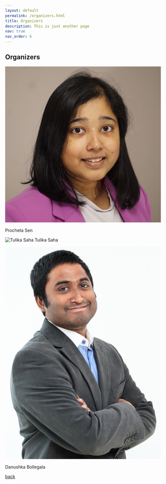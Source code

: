 ```yaml
---
layout: default
permalink: /organizers.html
title: Organizers
description: This is just another page
nav: true
nav_order: 6
---
```



## Organizers

![Procheta Sen](ps.jpg)  

Procheta Sen

![Tulika Saha](ts.jpg)
Tulika Saha

![Danushka Bollegala](db.jpg)

Danushka Bollegala

[back](./)
